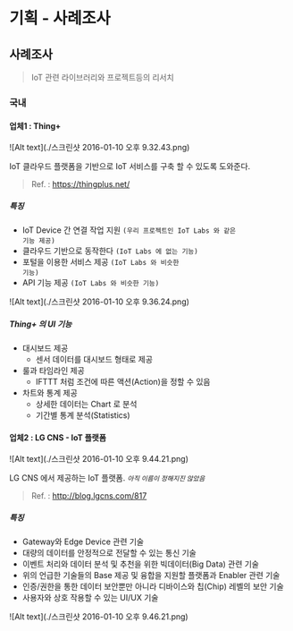 # 기획 - 사례조사

## 사례조사

> IoT 관련 라이브러리와 프로젝트등의 리서치

### 국내

#### 업체1 : Thing+

![Alt text](./스크린샷 2016-01-10 오후 9.32.43.png)

IoT 클라우드 플랫폼을 기반으로 IoT 서비스를 구축 할 수 있도록 도와준다.

> Ref. : https://thingplus.net/

##### 특징
* IoT Device 간 연결 작업 지원 <code>(우리 프로젝트인 IoT Labs 와 같은 기능 제공)</code>
* 클라우드 기반으로 동작한다 <code>(IoT Labs 에 없는 기능)</code>
* 포털을 이용한 서비스 제공 <code>(IoT Labs 와 비슷한 기능)</code>
* API 기능 제공 <code>(IoT Labs 와 비슷한 기능)</code>

![Alt text](./스크린샷 2016-01-10 오후 9.36.24.png)

##### Thing+ 의 UI 기능

* 대시보드 제공
	* 센서 데이터를 대시보드 형태로 제공
* 룰과 타임라인 제공
	* IFTTT 처럼 조건에 따른 액션(Action)을 정할 수 있음
* 차트와 통계 제공
	* 상세한 데이터는 Chart 로 분석
	* 기간별 통계 분석(Statistics)

#### 업체2 : LG CNS - IoT 플랫폼

![Alt text](./스크린샷 2016-01-10 오후 9.44.21.png)

LG CNS 에서 제공하는 IoT 플랫폼. <small>*아직 이름이 정해지진 않았음*</small>

> Ref. : http://blog.lgcns.com/817

##### 특징

* Gateway와 Edge Device 관련 기술 
* 대량의 데이터를 안정적으로 전달할 수 있는 통신 기술
* 이벤트 처리와 데이터 분석 및 추천을 위한 빅데이터(Big Data) 관련 기술
* 위의 언급한 기술들의 Base 제공 및 융합을 지원할 플랫폼과 Enabler 관련 기술
* 인증/권한을 통한 데이터 보안뿐만 아니라 디바이스와 칩(Chip) 레벨의 보안 기술 
* 사용자와 상호 작용할 수 있는 UI/UX 기술

![Alt text](./스크린샷 2016-01-10 오후 9.46.21.png)
